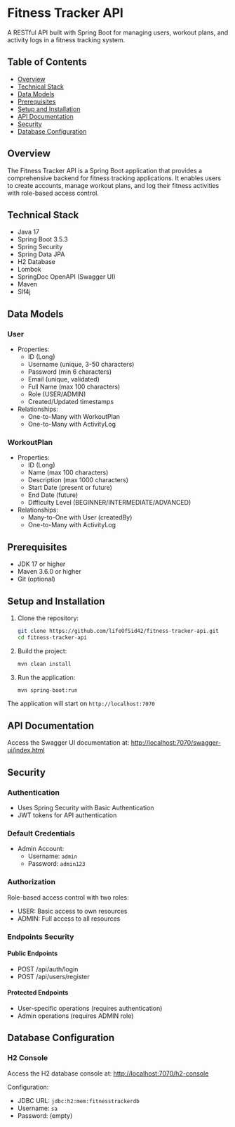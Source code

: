 # Fitness Tracker API

A RESTful API built with Spring Boot for managing users, workout plans, and activity logs in a fitness tracking system.

## Table of Contents

- [Overview](#overview)
- [Technical Stack](#technical-stack)
- [Data Models](#data-models)
- [Prerequisites](#prerequisites)
- [Setup and Installation](#setup-and-installation)
- [API Documentation](#api-documentation)
- [Security](#security)
- [Database Configuration](#database-configuration)

## Overview

The Fitness Tracker API is a Spring Boot application that provides a comprehensive backend for fitness tracking
applications. It enables users to create accounts, manage workout plans, and log their fitness activities with
role-based access control.

## Technical Stack

- Java 17
- Spring Boot 3.5.3
- Spring Security
- Spring Data JPA
- H2 Database
- Lombok
- SpringDoc OpenAPI (Swagger UI)
- Maven
- Slf4j

## Data Models

### User

- Properties:
    - ID (Long)
    - Username (unique, 3-50 characters)
    - Password (min 6 characters)
    - Email (unique, validated)
    - Full Name (max 100 characters)
    - Role (USER/ADMIN)
    - Created/Updated timestamps
- Relationships:
    - One-to-Many with WorkoutPlan
    - One-to-Many with ActivityLog

### WorkoutPlan

- Properties:
    - ID (Long)
    - Name (max 100 characters)
    - Description (max 1000 characters)
    - Start Date (present or future)
    - End Date (future)
    - Difficulty Level (BEGINNER/INTERMEDIATE/ADVANCED)
- Relationships:
    - Many-to-One with User (createdBy)
    - One-to-Many with ActivityLog

## Prerequisites

- JDK 17 or higher
- Maven 3.6.0 or higher
- Git (optional)

## Setup and Installation

1. Clone the repository:
   ```bash
   git clone https://github.com/lifeOfSid42/fitness-tracker-api.git
   cd fitness-tracker-api

2. Build the project:
   ```bash
   mvn clean install

3. Run the application:
   ```bash
   mvn spring-boot:run

The application will start on `http://localhost:7070`

## API Documentation

Access the Swagger UI documentation at:
[http://localhost:7070/swagger-ui/index.html](http://localhost:7070/swagger-ui/index.html)

## Security

### Authentication

- Uses Spring Security with Basic Authentication
- JWT tokens for API authentication

### Default Credentials

- Admin Account:
    - Username: `admin`
    - Password: `admin123`

### Authorization

Role-based access control with two roles:

- USER: Basic access to own resources
- ADMIN: Full access to all resources

### Endpoints Security

#### Public Endpoints

- POST /api/auth/login
- POST /api/users/register

#### Protected Endpoints

- User-specific operations (requires authentication)
- Admin operations (requires ADMIN role)

## Database Configuration

### H2 Console

Access the H2 database console at:
[http://localhost:7070/h2-console](http://localhost:7070/h2-console)

Configuration:

- JDBC URL: `jdbc:h2:mem:fitnesstrackerdb`
- Username: `sa`
- Password: (empty)
